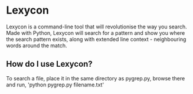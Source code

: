 # Lexycon
Lexycon is a command-line tool that will revolutionise the way you search. Made with Python, Lexycon will search for a
pattern and show you where the search pattern exists, along with extended line context - neighbouring words around the match.

## How do I use Lexycon?

To search a file, place it in the same directory as pygrep.py, browse there and run, 'python pygrep.py filename.txt'
